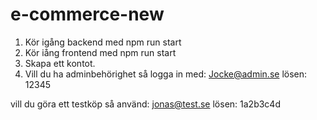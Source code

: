 # e-commerce-new

1. Kör igång backend med npm run start
2. Kör iång frontend med npm run start
3. Skapa ett kontot.
4. Vill du ha adminbehörighet så logga in med: 
Jocke@admin.se lösen: 12345

vill du göra ett testköp så använd:
jonas@test.se
lösen: 1a2b3c4d
